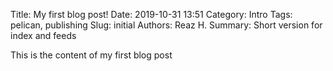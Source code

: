 Title: My first blog post!
Date: 2019-10-31 13:51
Category: Intro
Tags: pelican, publishing
Slug: initial
Authors: Reaz H.
Summary: Short version for index and feeds

This is the content of my first blog post
